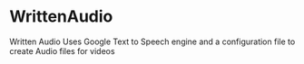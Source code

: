 # WrittenAudio
Written Audio Uses Google Text to Speech engine and a configuration file to create Audio files for videos
